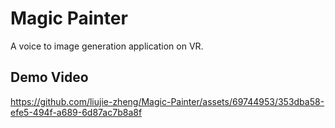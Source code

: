 # Magic Painter
A voice to image generation application on VR.
## Demo Video
https://github.com/liujie-zheng/Magic-Painter/assets/69744953/353dba58-efe5-494f-a689-6d87ac7b8a8f

